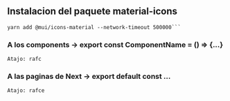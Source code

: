 ## Instalacion del paquete material-icons

````
yarn add @mui/icons-material --network-timeout 500000```
````

### A los components -> export const ComponentName = () => {...}

`Atajo: rafc`

### A las paginas de Next -> export default const ...

`Atajo: rafce`
